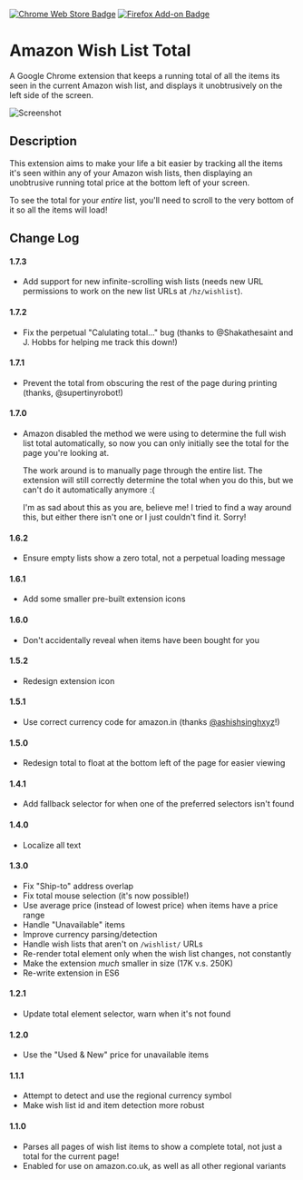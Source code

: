 [![Chrome Web Store Badge](https://raw.githubusercontent.com/jasontbradshaw/amazon-wish-list-total/master/images/badge-chrome.png)](https://chrome.google.com/webstore/detail/amazon-wish-list-total/boekbkconiendicldakeboooeilaldmh)
[![Firefox Add-on Badge](https://raw.githubusercontent.com/jasontbradshaw/amazon-wish-list-total/master/images/badge-firefox.png)](https://addons.mozilla.org/en-US/firefox/addon/amazon_wish_list_total/)

Amazon Wish List Total
======================

A Google Chrome extension that keeps a running total of all the items its seen
in the current Amazon wish list, and displays it unobtrusively on the left side
of the screen.

![Screenshot](https://raw.githubusercontent.com/jasontbradshaw/amazon-wish-list-total/master/images/screenshot.png)

Description
----
This extension aims to make your life a bit easier by tracking all the items
it's seen within any of your Amazon wish lists, then displaying an unobtrusive
running total price at the bottom left of your screen.

To see the total for your _entire_ list, you'll need to scroll to the very
bottom of it so all the items will load!

Change Log
----
#### 1.7.3
* Add support for new infinite-scrolling wish lists (needs new URL permissions
  to work on the new list URLs at `/hz/wishlist`).

#### 1.7.2
* Fix the perpetual "Calulating total..." bug (thanks to @Shakathesaint and J.
  Hobbs for helping me track this down!)

#### 1.7.1
* Prevent the total from obscuring the rest of the page during printing (thanks,
  @supertinyrobot!)

#### 1.7.0
* Amazon disabled the method we were using to determine the full wish list total
  automatically, so now you can only initially see the total for the page you're
  looking at.

  The work around is to manually page through the entire list. The extension
  will still correctly determine the total when you do this, but we can't do it
  automatically anymore :(

  I'm as sad about this as you are, believe me! I tried to find a way around
  this, but either there isn't one or I just couldn't find it. Sorry!

#### 1.6.2
* Ensure empty lists show a zero total, not a perpetual loading message

#### 1.6.1
* Add some smaller pre-built extension icons

#### 1.6.0
* Don't accidentally reveal when items have been bought for you

#### 1.5.2
* Redesign extension icon

#### 1.5.1
* Use correct currency code for amazon.in (thanks [@ashishsinghxyz](https://github.com/ashishsinghxyz)!)

#### 1.5.0
* Redesign total to float at the bottom left of the page for easier viewing

#### 1.4.1
* Add fallback selector for when one of the preferred selectors isn't found

#### 1.4.0
* Localize all text

#### 1.3.0
* Fix "Ship-to" address overlap
* Fix total mouse selection (it's now possible!)
* Use average price (instead of lowest price) when items have a price range
* Handle "Unavailable" items
* Improve currency parsing/detection
* Handle wish lists that aren't on `/wishlist/` URLs
* Re-render total element only when the wish list changes, not constantly
* Make the extension _much_ smaller in size (17K v.s. 250K)
* Re-write extension in ES6

#### 1.2.1
* Update total element selector, warn when it's not found

#### 1.2.0
* Use the "Used & New" price for unavailable items

#### 1.1.1
* Attempt to detect and use the regional currency symbol
* Make wish list id and item detection more robust

#### 1.1.0
* Parses all pages of wish list items to show a complete total, not just a total
  for the current page!
* Enabled for use on amazon.co.uk, as well as all other regional variants

